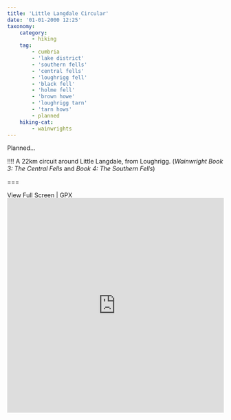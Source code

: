 ```yaml
---
title: 'Little Langdale Circular'
date: '01-01-2000 12:25'
taxonomy:
    category:
        - hiking
    tag:
        - cumbria
        - 'lake district'
        - 'southern fells'
        - 'central fells'
        - 'loughrigg fell'
        - 'black fell'
        - 'holme fell'
        - 'brown howe'
        - 'loughrigg tarn'
        - 'tarn hows'
        - planned
    hiking-cat:
        - wainwrights
---
```


Planned...

!!!! A 22km circuit around Little Langdale, from Loughrigg. (_Wainwright Book 3: The Central Fells_ and *Book 4: The Southern Fells*)

===

[View Full Screen](https://map.mootparadox.com/full/littlelang-plan) | [GPX](https://map.mootparadox.com/gpx/littlelang-plan)  
<p><iframe src="https://map.mootparadox.com/embed/littlelang-plan" height="500" width="100%" style="border:none; margin-top:-1.2em;"></iframe></p>
